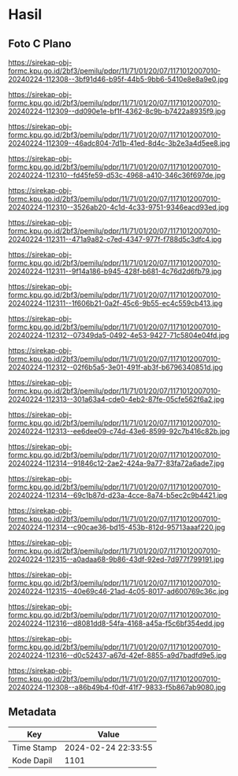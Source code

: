 # Hasil

## Foto C Plano

https://sirekap-obj-formc.kpu.go.id/2bf3/pemilu/pdpr/11/71/01/20/07/1171012007010-20240224-112308--3bf91d46-b95f-44b5-9bb6-5410e8e8a9e0.jpg

https://sirekap-obj-formc.kpu.go.id/2bf3/pemilu/pdpr/11/71/01/20/07/1171012007010-20240224-112309--dd090e1e-bf1f-4362-8c9b-b7422a8935f9.jpg

https://sirekap-obj-formc.kpu.go.id/2bf3/pemilu/pdpr/11/71/01/20/07/1171012007010-20240224-112309--46adc804-7d1b-41ed-8d4c-3b2e3a4d5ee8.jpg

https://sirekap-obj-formc.kpu.go.id/2bf3/pemilu/pdpr/11/71/01/20/07/1171012007010-20240224-112310--fd45fe59-d53c-4968-a410-346c36f697de.jpg

https://sirekap-obj-formc.kpu.go.id/2bf3/pemilu/pdpr/11/71/01/20/07/1171012007010-20240224-112310--3526ab20-4c1d-4c33-9751-9346eacd93ed.jpg

https://sirekap-obj-formc.kpu.go.id/2bf3/pemilu/pdpr/11/71/01/20/07/1171012007010-20240224-112311--471a9a82-c7ed-4347-977f-f788d5c3dfc4.jpg

https://sirekap-obj-formc.kpu.go.id/2bf3/pemilu/pdpr/11/71/01/20/07/1171012007010-20240224-112311--9f14a186-b945-428f-b681-4c76d2d6fb79.jpg

https://sirekap-obj-formc.kpu.go.id/2bf3/pemilu/pdpr/11/71/01/20/07/1171012007010-20240224-112311--1f606b21-0a2f-45c6-9b55-ec4c559cb413.jpg

https://sirekap-obj-formc.kpu.go.id/2bf3/pemilu/pdpr/11/71/01/20/07/1171012007010-20240224-112312--07349da5-0492-4e53-9427-71c5804e04fd.jpg

https://sirekap-obj-formc.kpu.go.id/2bf3/pemilu/pdpr/11/71/01/20/07/1171012007010-20240224-112312--02f6b5a5-3e01-491f-ab3f-b6796340851d.jpg

https://sirekap-obj-formc.kpu.go.id/2bf3/pemilu/pdpr/11/71/01/20/07/1171012007010-20240224-112313--301a63a4-cde0-4eb2-87fe-05cfe562f6a2.jpg

https://sirekap-obj-formc.kpu.go.id/2bf3/pemilu/pdpr/11/71/01/20/07/1171012007010-20240224-112313--ee6dee09-c74d-43e6-8599-92c7b416c82b.jpg

https://sirekap-obj-formc.kpu.go.id/2bf3/pemilu/pdpr/11/71/01/20/07/1171012007010-20240224-112314--91846c12-2ae2-424a-9a77-83fa72a6ade7.jpg

https://sirekap-obj-formc.kpu.go.id/2bf3/pemilu/pdpr/11/71/01/20/07/1171012007010-20240224-112314--69c1b87d-d23a-4cce-8a74-b5ec2c9b4421.jpg

https://sirekap-obj-formc.kpu.go.id/2bf3/pemilu/pdpr/11/71/01/20/07/1171012007010-20240224-112314--c90cae36-bd15-453b-812d-95713aaaf220.jpg

https://sirekap-obj-formc.kpu.go.id/2bf3/pemilu/pdpr/11/71/01/20/07/1171012007010-20240224-112315--a0adaa68-9b86-43df-92ed-7d977f799191.jpg

https://sirekap-obj-formc.kpu.go.id/2bf3/pemilu/pdpr/11/71/01/20/07/1171012007010-20240224-112315--40e69c46-21ad-4c05-8017-ad600769c36c.jpg

https://sirekap-obj-formc.kpu.go.id/2bf3/pemilu/pdpr/11/71/01/20/07/1171012007010-20240224-112316--d8081dd8-54fa-4168-a45a-f5c6bf354edd.jpg

https://sirekap-obj-formc.kpu.go.id/2bf3/pemilu/pdpr/11/71/01/20/07/1171012007010-20240224-112316--d0c52437-a67d-42ef-8855-a9d7badfd9e5.jpg

https://sirekap-obj-formc.kpu.go.id/2bf3/pemilu/pdpr/11/71/01/20/07/1171012007010-20240224-112308--a86b49b4-f0df-41f7-9833-f5b867ab9080.jpg


## Metadata

| Key        | Value               |
| ---------- | ------------------- |
| Time Stamp | 2024-02-24 22:33:55 |
| Kode Dapil | 1101                |



